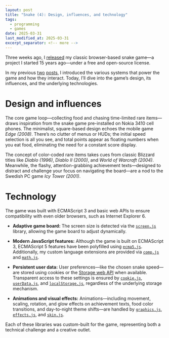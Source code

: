 ```yaml
---
layout: post
title: "Snake (4): Design, influences, and technology"
tags:
  - programming
  - games
date: 2025-03-31
last_modified_at: 2025-03-31
excerpt_separator: <!-- more -->
---
```


Three weeks ago, I [released][2] my classic browser-based snake game—a project
I started 15 years ago—under a free and open-source license.

In my previous [two][1] [posts][3], I introduced the various systems that power
the game and how they interact. Today, I’ll dive into the game’s design, its
influences, and the underlying technologies.

<!-- more -->

# Design and influences

The core game loop—collecting food and chasing time-limited rare items—draws
inspiration from the snake game pre-installed on Nokia 3410 cell phones. The
minimalist, square-based design echoes the mobile game _Edge (2008)_. There’s
no clutter of menus or HUDs; the initial speed selection is all you see, and
total points appear as floating numbers when you eat food, eliminating the need
for a constant score display.

The concept of color-coded rare items takes cues from classic Blizzard
titles like _Diablo (1996)_, _Diablo II (2000)_, and _World of Warcraft
(2004)_. Meanwhile, the flashy, attention-grabbing achievement texts—designed
to distract and challenge your focus on navigating the board—are a nod to the
Swedish PC game _Icy Tower (2001)_.

# Technology

The game was built with ECMAScript 3 and basic web APIs to ensure compatibility
with even older browsers, such as Internet Explorer 6.

- **Adaptive game board:** The screen size is detected via the
  [`screen.js`][11] library, allowing the game board to adjust dynamically.

- **Modern JavaScript features:** Although the game is built on ECMAScript 3,
  ECMAScript 5 features have been polyfilled using [`ecma5.js`][4].
  Additionally, my custom language extensions are provided via [`comp.js`][9]
  and [`math.js`][10].

- **Persistent user data:** User preferences—like the chosen snake speed—are
  stored using cookies or the [Storage web API][5] when available. Transparent
  access to these settings is ensured by [`cookie.js`][6], [`userData.js`][7],
  and [`localStorage.js`][8], regardless of the underlying storage mechanism.

- **Animations and visual effects:** Animations—including movement, scaling,
  rotation, and glow effects on achievement texts, food color transitions, and
  day-to-night theme shifts—are handled by [`graphics.js`][12],
  [`effects.js`][13], and [`skin.js`][14].

Each of these libraries was custom-built for the game, representing both a
technical challenge and a creative outlet.

[1]: /Snake-2
[2]: https://github.com/witiko/snake
[3]: /Snake-3
[4]: https://github.com/Witiko/snake/blob/v0.9/scripts/ecma5.js
[5]: https://developer.mozilla.org/en-US/docs/Web/API/Storage
[6]: https://github.com/Witiko/snake/blob/v0.9/scripts/cookie.js
[7]: https://github.com/Witiko/snake/blob/v0.9/scripts/userData.js
[8]: https://github.com/Witiko/snake/blob/v0.9/scripts/localStorage.js
[9]: https://github.com/Witiko/snake/blob/v0.9/scripts/comp.js
[10]: https://github.com/Witiko/snake/blob/v0.9/scripts/math.js
[11]: https://github.com/Witiko/snake/blob/v0.9/scripts/screen.js
[12]: https://github.com/Witiko/snake/blob/v0.9/scripts/graphics.js
[13]: https://github.com/Witiko/snake/blob/v0.9/scripts/effects.js
[14]: https://github.com/Witiko/snake/blob/v0.9/scripts/skin.js
